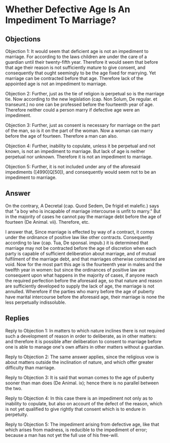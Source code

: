 # Whether Defective Age Is An Impediment To Marriage?

## Objections

Objection 1: It would seem that deficient age is not an impediment to marriage. For according to the laws children are under the care of a guardian until their twenty-fifth year. Therefore it would seem that before that age their reason is not sufficiently mature to give consent, and consequently that ought seemingly to be the age fixed for marrying. Yet marriage can be contracted before that age. Therefore lack of the appointed age is not an impediment to marriage.

Objection 2: Further, just as the tie of religion is perpetual so is the marriage tie. Now according to the new legislation (cap. Non Solum, De regular. et transeunt.) no one can be professed before the fourteenth year of age. Therefore neither could a person marry if defective age were an impediment.

Objection 3: Further, just as consent is necessary for marriage on the part of the man, so is it on the part of the woman. Now a woman can marry before the age of fourteen. Therefore a man can also.

Objection 4: Further, inability to copulate, unless it be perpetual and not known, is not an impediment to marriage. But lack of age is neither perpetual nor unknown. Therefore it is not an impediment to marriage.

Objection 5: Further, it is not included under any of the aforesaid impediments ([4990]Q[50]), and consequently would seem not to be an impediment to marriage.

## Answer

On the contrary, A Decretal (cap. Quod Sedem, De frigid et malefic.) says that "a boy who is incapable of marriage intercourse is unfit to marry." But in the majority of cases he cannot pay the marriage debt before the age of fourteen (De Animal. vii). Therefore, etc.

I answer that, Since marriage is effected by way of a contract, it comes under the ordinance of positive law like other contracts. Consequently according to law (cap. Tua, De sponsal. impub.) it is determined that marriage may not be contracted before the age of discretion when each party is capable of sufficient deliberation about marriage, and of mutual fulfilment of the marriage debt, and that marriages otherwise contracted are void. Now for the most part this age is the fourteenth year in males and the twelfth year in women: but since the ordinances of positive law are consequent upon what happens in the majority of cases, if anyone reach the required perfection before the aforesaid age, so that nature and reason are sufficiently developed to supply the lack of age, the marriage is not annulled. Wherefore if the parties who marry before the age of puberty have marital intercourse before the aforesaid age, their marriage is none the less perpetually indissoluble.

## Replies

Reply to Objection 1: In matters to which nature inclines there is not required such a development of reason in order to deliberate, as in other matters: and therefore it is possible after deliberation to consent to marriage before one is able to manage one's own affairs in other matters without a guardian.

Reply to Objection 2: The same answer applies, since the religious vow is about matters outside the inclination of nature, and which offer greater difficulty than marriage.

Reply to Objection 3: It is said that woman comes to the age of puberty sooner than man does (De Animal. ix); hence there is no parallel between the two.

Reply to Objection 4: In this case there is an impediment not only as to inability to copulate, but also on account of the defect of the reason, which is not yet qualified to give rightly that consent which is to endure in perpetuity.

Reply to Objection 5: The impediment arising from defective age, like that which arises from madness, is reducible to the impediment of error; because a man has not yet the full use of his free-will.